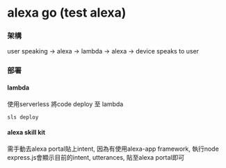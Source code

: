 # alexa go (test alexa)


### 架構

user speaking -> alexa -> lambda -> alexa -> device speaks to user

### 部署

#### lambda

使用serverless 將code deploy 至 lambda

```
sls deploy
```

#### alexa skill kit
需手動去alexa portal貼上intent, 因為有使用alexa-app framework,
執行node express.js會顯示目前的intent, utterances, 貼至alexa portal即可

